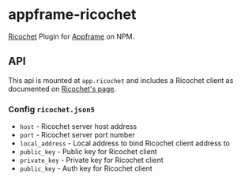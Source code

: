 # appframe-ricochet
[Ricochet](https://github.com/nodecraft/ricochet.js) Plugin for [Appframe](https://github.com/nodecraft/appframe.js) on NPM.

## API
This api is mounted at `app.ricochet` and includes a Ricochet client as documented on [Ricochet's page](https://github.com/nodecraft/ricochet.js).

### Config `ricochet.json5`
- `host` - Ricochet server host address
- `port` - Ricochet server port number
- `local_address` - Local address to bind Ricochet client address to
- `public_key` - Public key for Ricochet client
- `private_key` - Private key for Ricochet client
- `public_key` - Auth key for Ricochet client